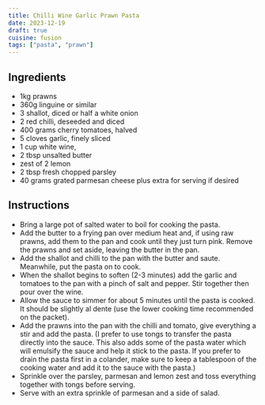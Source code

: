 ```yaml
---
title: Chilli Wine Garlic Prawn Pasta
date: 2023-12-19
draft: true
cuisine: fusion
tags: ["pasta", "prawn"]
---
```


## Ingredients
- 1kg prawns
- 360g linguine or similar
- 3 shallot, diced or half a white onion
- 2 red chilli, deseeded and diced
- 400 grams cherry tomatoes, halved
- 5 cloves garlic, finely sliced
- 1 cup white wine,
- 2 tbsp unsalted butter
- zest of 2 lemon
- 2 tbsp fresh chopped parsley
- 40 grams grated parmesan cheese plus extra for serving if desired

## Instructions
- Bring a large pot of salted water to boil for cooking the pasta.
- Add the butter to a frying pan over medium heat and, if using raw prawns, add them to the pan and cook until they just turn pink. Remove the prawns and set aside, leaving the butter in the pan.
- Add the shallot and chilli to the pan with the butter and saute. Meanwhile, put the pasta on to cook.
- When the shallot begins to soften (2-3 minutes) add the garlic and tomatoes to the pan with a pinch of salt and pepper. Stir together then pour over the wine.
- Allow the sauce to simmer for about 5 minutes until the pasta is cooked. It should be slightly al dente (use the lower cooking time recommended on the packet).
- Add the prawns into the pan with the chilli and tomato, give everything a stir and add the pasta. (I prefer to use tongs to transfer the pasta directly into the sauce. This also adds some of the pasta water which will emulsify the sauce and help it stick to the pasta. If you prefer to drain the pasta first in a colander, make sure to keep a tablespoon of the cooking water and add it to the sauce with the pasta.)
- Sprinkle over the parsley, parmesan and lemon zest and toss everything together with tongs before serving.
- Serve with an extra sprinkle of parmesan and a side of salad.

